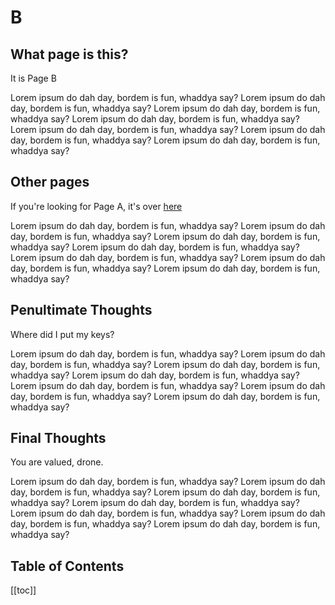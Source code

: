 # B


## What page is this?

It is Page B

Lorem ipsum do dah day, bordem is fun, whaddya say?
Lorem ipsum do dah day, bordem is fun, whaddya say?
Lorem ipsum do dah day, bordem is fun, whaddya say?
Lorem ipsum do dah day, bordem is fun, whaddya say?
Lorem ipsum do dah day, bordem is fun, whaddya say?
Lorem ipsum do dah day, bordem is fun, whaddya say?
Lorem ipsum do dah day, bordem is fun, whaddya say?


## Other pages

If you're looking for Page A, it's over [here](page_a.md)

Lorem ipsum do dah day, bordem is fun, whaddya say?
Lorem ipsum do dah day, bordem is fun, whaddya say?
Lorem ipsum do dah day, bordem is fun, whaddya say?
Lorem ipsum do dah day, bordem is fun, whaddya say?
Lorem ipsum do dah day, bordem is fun, whaddya say?
Lorem ipsum do dah day, bordem is fun, whaddya say?
Lorem ipsum do dah day, bordem is fun, whaddya say?

## Penultimate Thoughts

Where did I put my keys?

Lorem ipsum do dah day, bordem is fun, whaddya say?
Lorem ipsum do dah day, bordem is fun, whaddya say?
Lorem ipsum do dah day, bordem is fun, whaddya say?
Lorem ipsum do dah day, bordem is fun, whaddya say?
Lorem ipsum do dah day, bordem is fun, whaddya say?
Lorem ipsum do dah day, bordem is fun, whaddya say?
Lorem ipsum do dah day, bordem is fun, whaddya say?

## Final Thoughts

You are valued, drone.

Lorem ipsum do dah day, bordem is fun, whaddya say?
Lorem ipsum do dah day, bordem is fun, whaddya say?
Lorem ipsum do dah day, bordem is fun, whaddya say?
Lorem ipsum do dah day, bordem is fun, whaddya say?
Lorem ipsum do dah day, bordem is fun, whaddya say?
Lorem ipsum do dah day, bordem is fun, whaddya say?
Lorem ipsum do dah day, bordem is fun, whaddya say?

## Table of Contents

[[toc]]
